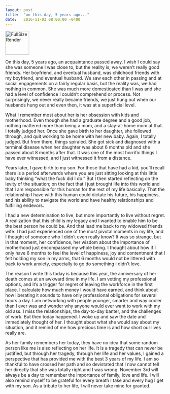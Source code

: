 ```yaml
---
layout: post
title:  "on this day, 5 years ago..."
date:   2016-11-03 08:00:00 -0400
---
```

<a data-flickr-embed="true"  href="https://www.flickr.com/photos/crimsonrhoads/27001593540/in/datetaken/" title="FullSizeRender"><img src="https://c5.staticflickr.com/8/7175/27001593540_3cd83d3fdf_s.jpg" width="75" height="75" alt="FullSizeRender"></a><script async src="//embedr.flickr.com/assets/client-code.js" charset="utf-8"></script>

On this day, 5 years ago, an acquaintance passed away. I wish I could say she was someone I was close to, but the reality is, we weren’t really good friends. Her boyfriend, and eventual husband, was childhood friends with my boyfriend, and eventual husband. We saw each other in passing and at social engagements on a fairly regular basis, but the reality was, we had nothing in common. She was much more domesticated than I was and she had a level of confidence I couldn’t comprehend or process. Not surprisingly, we never really became friends, we just hung out when our husbands hung out and even then, it was at a superficial level.

What I remember most about her is her obsession with kids and motherhood. Even though she had a graduate degree and a good job, nothing mattered more than being a mom, and a stay-at-home mom at that. I totally judged her. Once she gave birth to her daughter, she followed through, and quit working to be home with her new baby. Again, I totally judged. But from there, things spiraled. She got sick and diagnosed with a terminal disease when her daughter was about 6 months old and she passed about 8 months after that. It was one of the most horrific things I have ever witnessed, and I just witnessed it from a distance.

Years later, I gave birth to my son. For those that have had a kid, you’ll recall there is a period afterwards where you are just sitting looking at this little baby thinking “what the fuck did I do.” But I then started reflecting on the levity of the situation; on the fact that I just brought life into this world and that I am responsible for this human for the rest of my life basically. That the relationship I have with this human could dictate his future, his happiness, and his ability to navigate the world and have healthy relationships and fulfilling endevors.  

I had a new determination to live, but more importantly to live without regret. A realization that this child is my legacy and I wanted to enable him to be the best person he could be. And that lead me back to my widowed friends wife. I had just experienced one of the most pivotal moments in my life, and I thought of someone who I didn’t even really know? It was so strange, but in that moment, her confidence, her wisdom about the importance of motherhood just encompassed my whole being. I thought about how if I only have 6 months to feel the level of happiness, joy and contentment that I felt holding my son in my arms, that 6 months would not be littered with back to work anxiety, especially to go do something I didn’t love. 

The reason I write this today is because this year, the anniversary of her death comes at an awkward time in my life. I am vetting my professional options, and it’s a trigger for regret of leaving the workforce in the first place. I calculate how much money I would have earned, and think about how liberating it sounds to have only professional obligations for several hours a day. I am networking with people younger, smarter and way cooler than I ever was and wonder why anyone would ever want to work with my old ass. I miss the relationships, the day-to-day banter, and the challenges of work. But then today happened. I woke up and saw the date and immediately thought of her. I thought about what she would say about my situation, and it remind of me how precious time is and how short our lives really are. 

As her family remembers her today, they have no idea that some random person like me is also reflecting on her life. It is a tragedy that can never be justified, but through her tragedy, through her life and her values, I gained a perspective that has provided me with the best 3 years of my life. I am so thankful to have crossed her path and so devistated that I now cannot tell her directly that she was totally right and I was wrong. November 3rd will always be a day to remember the importance of family, love and life. I will also remind myself to be grateful for every breath I take and every hug I get with my son. As a tribute to her life, I will never take mine for granted. 
